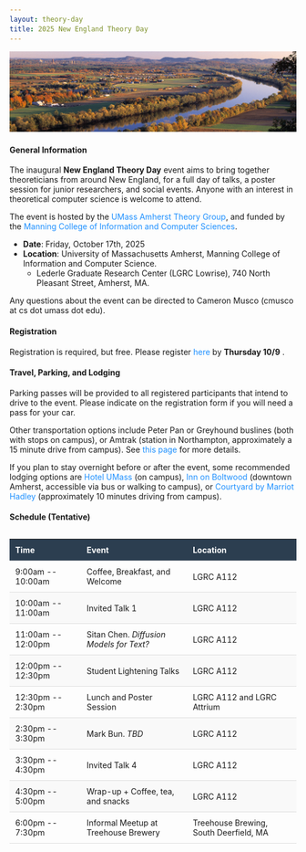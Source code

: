 ```yaml
---
layout: theory-day
title: 2025 New England Theory Day
---
```


<style>
a {
  color: #1e90ff; /* Dodger Blue */
  text-decoration: none; /* optional: removes underline */
}

/* Hover state */
a:hover {
  color: #0056b3; /* darker blue */
  text-decoration: underline; /* optional: underline on hover */
}
</style>

![ctriver](img/pioneervalleyCropped.jpg)

#### General Information

The inaugural **New England Theory Day** event aims to bring together theoreticians from around New England, for a full day of talks, a poster session for junior researchers, and social events. Anyone with an interest in theoretical computer science is welcome to attend.

The event is hosted by the [UMass Amherst Theory Group](https://theory.cs.umass.edu/), and funded by the [Manning College of Information and Computer Sciences](https://www.cics.umass.edu/).

* **Date**: Friday, October 17th, 2025
* **Location**: University of Massachusetts Amherst, Manning College of Information and Computer Science. 
  * Lederle Graduate Research Center (LGRC Lowrise), 740 North Pleasant Street, Amherst, MA.

Any questions about the event can be directed to Cameron Musco (cmusco at cs dot umass dot edu).


#### Registration

Registration is required, but free. Please register [here](https://docs.google.com/forms/d/e/1FAIpQLSekWt8YZW7afDNdB5Dn0FbdxfNA02x7DFdNOIbWMjH_FZ-nAw/viewform) by **Thursday 10/9** .

#### Travel, Parking, and Lodging

Parking passes will be provided to all registered participants that intend to drive to the event. Please indicate on the registration form if you will need a pass for your car.

Other transportation options include Peter Pan or Greyhound buslines (both with  stops on campus), or Amtrak (station in Northampton, approximately a 15 minute drive from campus). See [this page](https://www.umass.edu/transportation/regional-transportation) for more details.

If you plan to stay overnight before or after the event, some recommended lodging options are [Hotel UMass](http://www.hotelumass.com/) (on campus), [Inn on Boltwood](https://www.innonboltwood.com/) (downtown Amherst, accessible via bus or walking  to campus), or [Courtyard by Marriot Hadley](http://www.marriott.com/hotels/travel/bdlhd-courtyard-amherst-hadley/) (approximately 10 minutes driving from campus).

#### Schedule (Tentative)

<style>
  table {
    border-collapse: collapse;
    width: 100%;
    margin: 30px auto;
  }
  thead {
    background-color: #2c3e50;
    color: white;
  }
  th, td {
    text-align: left;
    padding: 10px;
    border-bottom: 1px solid #ddd;
  }
  tbody tr:nth-child(even) {
    background-color: #f9f9f9;
  }
</style>

<table>
  <thead>
    <tr>
      <th>Time</th>
      <th>Event</th>
      <th>Location</th>
    </tr>
  </thead>
  <tbody>
    <tr>
      <td>9:00am -- 10:00am</td>
      <td>Coffee, Breakfast, and Welcome</td>
      <td>LGRC A112</td>
    </tr>
    <tr>
      <td>10:00am -- 11:00am</td>
      <td>Invited Talk 1</td>
      <td>LGRC A112</td>
    </tr>
    <tr>
      <td>11:00am -- 12:00pm</td>
      <td>Sitan Chen. <i>Diffusion Models for Text?</i></td>
      <td>LGRC A112</td>
    </tr>
    <tr>
      <td>12:00pm -- 12:30pm</td>
      <td>Student Lightening Talks</td>
      <td>LGRC A112</td>
    </tr>
    <tr>
      <td>12:30pm -- 2:30pm</td>
      <td>Lunch and Poster Session</td>
      <td>LGRC A112 and LGRC Attrium</td>
    </tr>
    <tr>
      <td>2:30pm -- 3:30pm</td>
      <td>Mark Bun. <i>TBD</i></td>
      <td>LGRC A112</td>
    </tr>
    <tr>
      <td>3:30pm -- 4:30pm</td>
      <td>Invited Talk 4</td>
      <td>LGRC A112</td>
    </tr>
    <tr>
      <td>4:30pm -- 5:00pm</td>
      <td>Wrap-up + Coffee, tea, and snacks</td>
      <td>LGRC A112</td>
    </tr>
    <tr>
      <td>6:00pm -- 7:30pm</td>
      <td>Informal Meetup at Treehouse Brewery</td>
      <td>Treehouse Brewing, South Deerfield, MA</td>
    </tr>
  </tbody>
</table>

<br>
